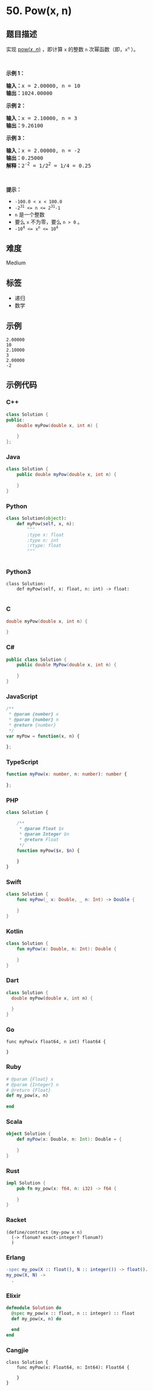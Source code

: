 # 50. Pow(x, n)

## 题目描述

<p>实现&nbsp;<a href="https://www.cplusplus.com/reference/valarray/pow/" target="_blank">pow(<em>x</em>, <em>n</em>)</a>&nbsp;，即计算 <code>x</code> 的整数&nbsp;<code>n</code> 次幂函数（即，<code>x<sup>n</sup></code><sup><span style="font-size:10.8333px"> </span></sup>）。</p>

<p>&nbsp;</p>

<p><strong class="example">示例 1：</strong></p>

<pre>
<strong>输入：</strong>x = 2.00000, n = 10
<strong>输出：</strong>1024.00000
</pre>

<p><strong class="example">示例 2：</strong></p>

<pre>
<strong>输入：</strong>x = 2.10000, n = 3
<strong>输出：</strong>9.26100
</pre>

<p><strong class="example">示例 3：</strong></p>

<pre>
<strong>输入：</strong>x = 2.00000, n = -2
<strong>输出：</strong>0.25000
<strong>解释：</strong>2<sup>-2</sup> = 1/2<sup>2</sup> = 1/4 = 0.25
</pre>

<p>&nbsp;</p>

<p><strong>提示：</strong></p>

<ul>
	<li><code>-100.0 &lt; x &lt; 100.0</code></li>
	<li><code>-2<sup>31</sup> &lt;= n &lt;= 2<sup>31</sup>-1</code></li>
	<li><code>n</code>&nbsp;是一个整数</li>
	<li>要么 <code>x</code> 不为零，要么 <code>n &gt; 0</code> 。</li>
	<li><code>-10<sup>4</sup> &lt;= x<sup>n</sup> &lt;= 10<sup>4</sup></code></li>
</ul>


## 难度

Medium

## 标签

- 递归
- 数学

## 示例

```
2.00000
10
2.10000
3
2.00000
-2
```

## 示例代码

### C++

```cpp
class Solution {
public:
    double myPow(double x, int n) {
        
    }
};
```

### Java

```java
class Solution {
    public double myPow(double x, int n) {
        
    }
}
```

### Python

```python
class Solution(object):
    def myPow(self, x, n):
        """
        :type x: float
        :type n: int
        :rtype: float
        """
        
```

### Python3

```python3
class Solution:
    def myPow(self, x: float, n: int) -> float:
        
```

### C

```c
double myPow(double x, int n) {
    
}
```

### C#

```csharp
public class Solution {
    public double MyPow(double x, int n) {
        
    }
}
```

### JavaScript

```javascript
/**
 * @param {number} x
 * @param {number} n
 * @return {number}
 */
var myPow = function(x, n) {
    
};
```

### TypeScript

```typescript
function myPow(x: number, n: number): number {
    
};
```

### PHP

```php
class Solution {

    /**
     * @param Float $x
     * @param Integer $n
     * @return Float
     */
    function myPow($x, $n) {
        
    }
}
```

### Swift

```swift
class Solution {
    func myPow(_ x: Double, _ n: Int) -> Double {
        
    }
}
```

### Kotlin

```kotlin
class Solution {
    fun myPow(x: Double, n: Int): Double {
        
    }
}
```

### Dart

```dart
class Solution {
  double myPow(double x, int n) {
    
  }
}
```

### Go

```golang
func myPow(x float64, n int) float64 {
    
}
```

### Ruby

```ruby
# @param {Float} x
# @param {Integer} n
# @return {Float}
def my_pow(x, n)
    
end
```

### Scala

```scala
object Solution {
    def myPow(x: Double, n: Int): Double = {
        
    }
}
```

### Rust

```rust
impl Solution {
    pub fn my_pow(x: f64, n: i32) -> f64 {
        
    }
}
```

### Racket

```racket
(define/contract (my-pow x n)
  (-> flonum? exact-integer? flonum?)
  )
```

### Erlang

```erlang
-spec my_pow(X :: float(), N :: integer()) -> float().
my_pow(X, N) ->
  .
```

### Elixir

```elixir
defmodule Solution do
  @spec my_pow(x :: float, n :: integer) :: float
  def my_pow(x, n) do
    
  end
end
```

### Cangjie

```cangjie
class Solution {
    func myPow(x: Float64, n: Int64): Float64 {

    }
}
```

